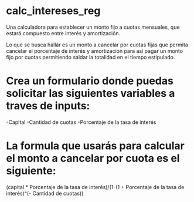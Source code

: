# calc_intereses_reg
Una calculadora para establecer un monto fijo a cuotas mensuales, que estará compuesto entre interés y amortización.

Lo que se busca hallár es un monto a cancelar por cuotas fijas que permita cancelar el porcentaje de interés y amortización para así pagar un monto fijo por cuotas permitiendo saldar la totalidad en el tiempo estipulado. 

# Crea un formulario donde puedas solicitar las siguientes variables a traves de inputs:
-Capital
-Cantidad de cuotas
-Porcentaje de la tasa de interés

# La formula que usarás para calcular el monto a cancelar por cuota es el siguiente:

(capital * Porcentaje de la tasa de interés)/(1-(1 + Porcentaje de la tasa de interés)^(- Cantidad de cuotas))